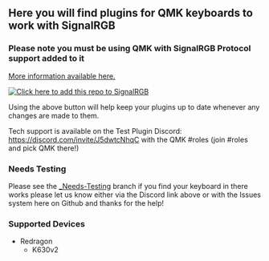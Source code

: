 ## Here you will find plugins for QMK keyboards to work with SignalRGB ##

### Please note you must be using QMK with SignalRGB Protocol support added to it ###
[More information available here.](https://docs.signalrgb.com/qmk)

[![Click here to add this repo to SignalRGB](https://github.com/SRGBmods/qmk-plugins/blob/main/_images/add-to-signalrgb.png)](https://srgbmods.net/s?p=addon/install?url=https://github.com/SRGBmods/qmk-plugins/)

Using the above button will help keep your plugins up to date whenever any changes are made to them.

Tech support is available on the Test Plugin Discord: <https://discord.com/invite/J5dwtcNhqC> with the QMK #roles (join #roles and pick QMK there!)

### Needs Testing ###
Please see the [\_Needs-Testing](https://github.com/SRGBmods/qmk-plugins/tree/needs-testing) branch if you find your keyboard in there works please let us know either via the Discord link above or with the Issues system here on Github and thanks for the help!

### Supported Devices ###
* Redragon
	* K630v2